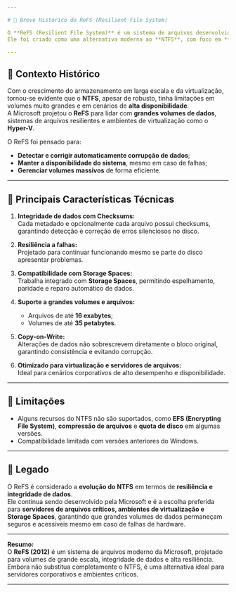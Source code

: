 ```yaml
---

# 💾 Breve Histórico do ReFS (Resilient File System)

O **ReFS (Resilient File System)** é um sistema de arquivos desenvolvido pela **Microsoft** e introduzido oficialmente no **Windows Server 2012**.  
Ele foi criado como uma alternativa moderna ao **NTFS**, com foco em **alta confiabilidade, integridade de dados e escalabilidade** em ambientes corporativos.

---
```


## 🔹 Contexto Histórico

Com o crescimento do armazenamento em larga escala e da virtualização, tornou-se evidente que o **NTFS**, apesar de robusto, tinha limitações em volumes muito grandes e em cenários de **alta disponibilidade**.  
A Microsoft projetou o **ReFS** para lidar com **grandes volumes de dados**, sistemas de arquivos resilientes e ambientes de virtualização como o **Hyper-V**.

O ReFS foi pensado para:  
- **Detectar e corrigir automaticamente corrupção de dados**;  
- **Manter a disponibilidade do sistema**, mesmo em caso de falhas;  
- **Gerenciar volumes massivos** de forma eficiente.

---

## 🔹 Principais Características Técnicas

1. **Integridade de dados com Checksums:**  
   Cada metadado e opcionalmente cada arquivo possui checksums, garantindo detecção e correção de erros silenciosos no disco.

2. **Resiliência a falhas:**  
   Projetado para continuar funcionando mesmo se parte do disco apresentar problemas.

3. **Compatibilidade com Storage Spaces:**  
   Trabalha integrado com **Storage Spaces**, permitindo espelhamento, paridade e reparo automático de dados.

4. **Suporte a grandes volumes e arquivos:**  
   - Arquivos de até **16 exabytes**;  
   - Volumes de até **35 petabytes**.

5. **Copy-on-Write:**  
   Alterações de dados não sobrescrevem diretamente o bloco original, garantindo consistência e evitando corrupção.

6. **Otimizado para virtualização e servidores de arquivos:**  
   Ideal para cenários corporativos de alto desempenho e disponibilidade.

---

## 🔹 Limitações

- Alguns recursos do NTFS não são suportados, como **EFS (Encrypting File System)**, **compressão de arquivos** e **quota de disco** em algumas versões.  
- Compatibilidade limitada com versões anteriores do Windows.

---

## 🔹 Legado

O ReFS é considerado a **evolução do NTFS** em termos de **resiliência e integridade de dados**.  
Ele continua sendo desenvolvido pela Microsoft e é a escolha preferida para **servidores de arquivos críticos, ambientes de virtualização e Storage Spaces**, garantindo que grandes volumes de dados permaneçam seguros e acessíveis mesmo em caso de falhas de hardware.

---

**Resumo:**  
O **ReFS (2012)** é um sistema de arquivos moderno da Microsoft, projetado para volumes de grande escala, integridade de dados e alta resiliência.  
Embora não substitua completamente o NTFS, é uma alternativa ideal para servidores corporativos e ambientes críticos.

---
